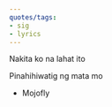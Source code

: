 ```yaml
---
quotes/tags:
- sig
- lyrics
---
```




Nakita ko na lahat ito

Pinahihiwatig ng mata mo

  - Mojofly